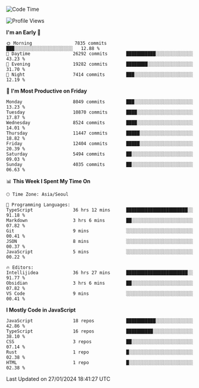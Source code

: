 <!--START_SECTION:waka-->
![Code Time](http://img.shields.io/badge/Code%20Time-5%2C575%20hrs%2012%20mins-blue)

![Profile Views](http://img.shields.io/badge/Profile%20Views-0-blue)

**I'm an Early 🐤** 

```text
🌞 Morning                7835 commits        ███░░░░░░░░░░░░░░░░░░░░░░   12.88 % 
🌆 Daytime                26292 commits       ███████████░░░░░░░░░░░░░░   43.23 % 
🌃 Evening                19282 commits       ████████░░░░░░░░░░░░░░░░░   31.70 % 
🌙 Night                  7414 commits        ███░░░░░░░░░░░░░░░░░░░░░░   12.19 % 
```
📅 **I'm Most Productive on Friday** 

```text
Monday                   8049 commits        ███░░░░░░░░░░░░░░░░░░░░░░   13.23 % 
Tuesday                  10870 commits       ████░░░░░░░░░░░░░░░░░░░░░   17.87 % 
Wednesday                8524 commits        ████░░░░░░░░░░░░░░░░░░░░░   14.01 % 
Thursday                 11447 commits       █████░░░░░░░░░░░░░░░░░░░░   18.82 % 
Friday                   12404 commits       █████░░░░░░░░░░░░░░░░░░░░   20.39 % 
Saturday                 5494 commits        ██░░░░░░░░░░░░░░░░░░░░░░░   09.03 % 
Sunday                   4035 commits        ██░░░░░░░░░░░░░░░░░░░░░░░   06.63 % 
```


📊 **This Week I Spent My Time On** 

```text
🕑︎ Time Zone: Asia/Seoul

💬 Programming Languages: 
TypeScript               36 hrs 12 mins      ███████████████████████░░   91.18 % 
Markdown                 3 hrs 6 mins        ██░░░░░░░░░░░░░░░░░░░░░░░   07.82 % 
Git                      9 mins              ░░░░░░░░░░░░░░░░░░░░░░░░░   00.41 % 
JSON                     8 mins              ░░░░░░░░░░░░░░░░░░░░░░░░░   00.37 % 
JavaScript               5 mins              ░░░░░░░░░░░░░░░░░░░░░░░░░   00.22 % 

🔥 Editors: 
Intellijidea             36 hrs 27 mins      ███████████████████████░░   91.77 % 
Obsidian                 3 hrs 6 mins        ██░░░░░░░░░░░░░░░░░░░░░░░   07.82 % 
VS Code                  9 mins              ░░░░░░░░░░░░░░░░░░░░░░░░░   00.41 % 
```

**I Mostly Code in JavaScript** 

```text
JavaScript               18 repos            ███████████░░░░░░░░░░░░░░   42.86 % 
TypeScript               16 repos            ██████████░░░░░░░░░░░░░░░   38.10 % 
CSS                      3 repos             ██░░░░░░░░░░░░░░░░░░░░░░░   07.14 % 
Rust                     1 repo              █░░░░░░░░░░░░░░░░░░░░░░░░   02.38 % 
HTML                     1 repo              █░░░░░░░░░░░░░░░░░░░░░░░░   02.38 % 
```




 Last Updated on 27/01/2024 18:41:27 UTC
<!--END_SECTION:waka-->
